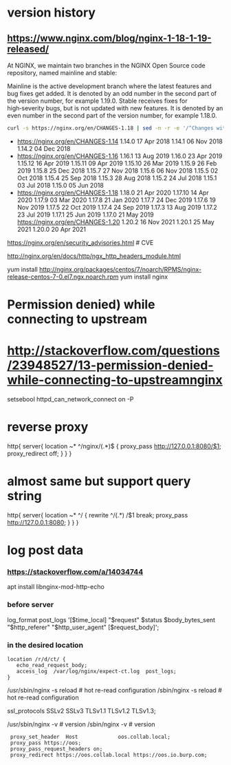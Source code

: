 # version history
## https://www.nginx.com/blog/nginx-1-18-1-19-released/
At NGINX, we maintain two branches in the NGINX Open Source code repository,
   named mainline and stable:

Mainline is the active development branch where the latest features and bug
fixes get added. It is denoted by an odd number in the second part of the
version number, for example 1.19.0.  Stable receives fixes for high‑severity
bugs, but is not updated with new features. It is denoted by an even number in
the second part of the version number, for example 1.18.0.
```sh
curl -s https://nginx.org/en/CHANGES-1.18 | sed -n -r -e '/^Changes with nginx/s/(.*nginx )(.*)/\2/ p'
```
* https://nginx.org/en/CHANGES-1.14
  1.14.0                                        17 Apr 2018
  1.14.1                                        06 Nov 2018
  1.14.2                                        04 Dec 2018
* https://nginx.org/en/CHANGES-1.16
  1.16.1                                        13 Aug 2019
  1.16.0                                        23 Apr 2019
  1.15.12                                       16 Apr 2019
  1.15.11                                       09 Apr 2019
  1.15.10                                       26 Mar 2019
  1.15.9                                        26 Feb 2019
  1.15.8                                        25 Dec 2018
  1.15.7                                        27 Nov 2018
  1.15.6                                        06 Nov 2018
  1.15.5                                        02 Oct 2018
  1.15.4                                        25 Sep 2018
  1.15.3                                        28 Aug 2018
  1.15.2                                        24 Jul 2018
  1.15.1                                        03 Jul 2018
  1.15.0                                        05 Jun 2018
* https://nginx.org/en/CHANGES-1.18
  1.18.0                                        21 Apr 2020
  1.17.10                                       14 Apr 2020
  1.17.9                                        03 Mar 2020
  1.17.8                                        21 Jan 2020
  1.17.7                                        24 Dec 2019
  1.17.6                                        19 Nov 2019
  1.17.5                                        22 Oct 2019
  1.17.4                                        24 Sep 2019
  1.17.3                                        13 Aug 2019
  1.17.2                                        23 Jul 2019
  1.17.1                                        25 Jun 2019
  1.17.0                                        21 May 2019
https://nginx.org/en/CHANGES-1.20
  1.20.2                                        16 Nov 2021
  1.20.1                                        25 May 2021
  1.20.0                                        20 Apr 2021

https://nginx.org/en/security_advisories.html # CVE

http://nginx.org/en/docs/http/ngx_http_headers_module.html


yum install http://nginx.org/packages/centos/7/noarch/RPMS/nginx-release-centos-7-0.el7.ngx.noarch.rpm
yum install nginx


# Permission denied) while connecting to upstream
# http://stackoverflow.com/questions/23948527/13-permission-denied-while-connecting-to-upstreamnginx
setsebool httpd_can_network_connect on -P


# reverse proxy
http{
    server{
           location ~* ^/nginx/(.*)$ {
           proxy_pass http://127.0.0.1:8080/$1;
           proxy_redirect off;
           }
		}
}
# almost same but support query string
http{
    server{
           location ~* ^/ {
                     rewrite ^\/(.*) /$1 break;
                           proxy_pass http://127.0.0.1:8080;
                              }
            }
}


# log post data
### https://stackoverflow.com/a/14034744
apt install libnginx-mod-http-echo
### before server
log_format post_logs '[$time_local] "$request" $status $body_bytes_sent "$http_referer" "$http_user_agent" [$request_body]';
### in the desired location
    location /r/d/ct/ {
       echo_read_request_body;
       access_log  /var/log/nginx/expect-ct.log  post_logs;
    }


/usr/sbin/nginx -s reload # hot re-read configuration
/sbin/nginx     -s reload # hot re-read configuration

ssl_protocols SSLv2 SSLv3 TLSv1.1 TLSv1.2 TLSv1.3;

/usr/sbin/nginx -v # version
/sbin/nginx     -v # version


     proxy_set_header  Host             oos.collab.local;
     proxy_pass https://oos;
     proxy_pass_request_headers on;
     proxy_redirect https://oos.collab.local https://oos.io.burp.com;
